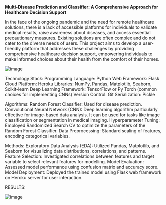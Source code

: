 
**Multi-Disease Prediction and Classifier: A Comprehensive Approach for Healthcare Decision Support**

In the face of the ongoing pandemic and the need for remote healthcare solutions, there is a lack of accessible platforms for individuals to validate medical results, raise awareness about diseases, and access essential precautionary measures. 
Existing solutions are often complex and do not cater to the diverse needs of users. 
This project aims to develop a user-friendly platform that addresses these challenges by providing comprehensive healthcare decision support, empowering individuals to make informed choices about their health from the comfort of their homes.

![image](https://github.com/kamalipriyaselvam/Multidisease-Prediction-and-classifier/assets/95231223/c66b5044-149a-4e8a-b919-0a80f927e669)

Technology Stack:
Programming Language: Python
Web Framework: Flask
Cloud Platform: Heroku
Libraries: NumPy, Pandas, Matplotlib, Seaborn, Scikit-learn
Deep Learning Framework: TensorFlow or Py Torch (common choices for implementing CNNs)
Version Control: Git
Serialization: Pickle

Algorithms:
Random Forest Classifier: Used for disease prediction.
Convolutional Neural Network (CNN): Deep learning algorithm particularly effective for image-based data analysis. It can be used for tasks like image classification or segmentation in medical imaging.
Hyperparameter Tuning: Employed Randomized Search CV to optimize the parameters of the Random Forest Classifier.
Data Preprocessing: Standard scaling of features, encoding categorical variables.

Methods:
Exploratory Data Analysis (EDA): Utilized Pandas, Matplotlib, and Seaborn for visualizing data distributions, correlations, and patterns.
Feature Selection: Investigated correlations between features and target variable to select relevant features for modelling.
Model Evaluation: Assessed model performance using confusion matrix and accuracy score.
Model Deployment: Deployed the trained model using Flask web framework on Heroku server for user interaction.


RESULTS:

![image](https://github.com/kamalipriyaselvam/Multidisease-Prediction-and-classifier/assets/95231223/8f7378f0-654c-47de-98ff-4f04a0fce7c0)
